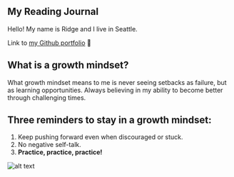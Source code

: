 ## My Reading Journal

Hello! My name is Ridge and I live in Seattle. 

Link to [my Github portfolio](https://github.com/ridgehinkley) 
🥸

## What is a growth mindset?

What growth mindset means to me is never seeing setbacks as failure, but as learning opportunities. Always believing in my ability to become better through challenging times. 

## Three reminders to stay in a growth mindset:

1. Keep pushing forward even when discouraged or stuck.
2. No negative self-talk.
3. **Practice, practice, practice!**

![alt text](https://bpb-us-e1.wpmucdn.com/sites.dartmouth.edu/dist/8/197/files/2017/05/Growth-Mindset_Copyright-Big-Change1.jpg)
